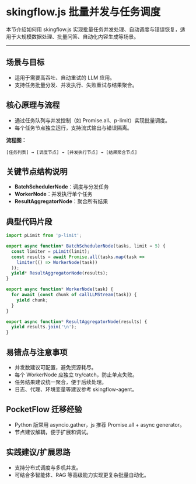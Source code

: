 # skingflow.js 批量并发与任务调度

本节介绍如何用 skingflow.js 实现批量任务并发处理、自动调度与错误恢复，适用于大规模数据处理、批量问答、自动化内容生成等场景。

---

## 场景与目标
- 适用于需要高吞吐、自动重试的 LLM 应用。
- 支持任务批量分发、并发执行、失败重试与结果聚合。

## 核心原理与流程
- 通过任务队列与并发控制（如 Promise.all、p-limit）实现批量调度。
- 每个任务节点独立运行，支持流式输出与错误隔离。

**流程图：**
```
[任务列表] → [调度节点] → [并发执行节点] → [结果聚合节点]
```

## 关键节点结构说明
- **BatchSchedulerNode**：调度与分发任务
- **WorkerNode**：并发执行单个任务
- **ResultAggregatorNode**：聚合所有结果

## 典型代码片段
```js
import pLimit from 'p-limit';

export async function* BatchSchedulerNode(tasks, limit = 5) {
  const limiter = pLimit(limit);
  const results = await Promise.all(tasks.map(task =>
    limiter(() => WorkerNode(task))
  ));
  yield* ResultAggregatorNode(results);
}

export async function* WorkerNode(task) {
  for await (const chunk of callLLMStream(task)) {
    yield chunk;
  }
}

export async function* ResultAggregatorNode(results) {
  yield results.join('\n');
}
```

## 易错点与注意事项
- 并发数建议可配置，避免资源耗尽。
- 每个 WorkerNode 应独立 try/catch，防止单点失败。
- 任务结果建议统一聚合，便于后续处理。
- 日志、代理、环境变量等建议参考 skingflow-agent。

## PocketFlow 迁移经验
- Python 版常用 asyncio.gather，js 推荐 Promise.all + async generator。
- 节点建议解耦，便于扩展和调试。

## 实践建议/扩展思路
- 支持分布式调度与多机并发。
- 可结合多智能体、RAG 等高级能力实现更复杂批量自动化。
